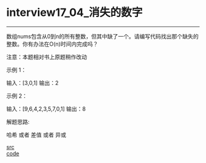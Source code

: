# interview17_04_消失的数字

---

数组nums包含从0到n的所有整数，但其中缺了一个。请编写代码找出那个缺失的整数。你有办法在O(n)时间内完成吗？

注意：本题相对书上原题稍作改动

示例 1：

输入：[3,0,1]
输出：2
 

示例 2：

输入：[9,6,4,2,3,5,7,0,1]
输出：8


解题思路:

哈希 或者 差值 或者 异或


[src](https://leetcode-cn.com/problems/missing-number-lcci/) <br>
[code](code/interview17_04.c) <br>
